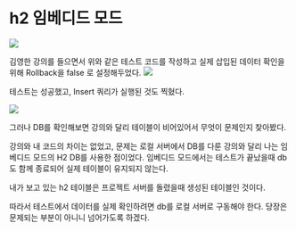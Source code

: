 # h2 임베디드 모드 

![](https://i.imgur.com/PDNeB6g.png)


김영한 강의를 들으면서 위와 같은 테스트 코드를 작성하고 실제 삽입된 데이터 확인을 위해 Rollback을 false 로 설정해두었다. 
![](https://i.imgur.com/yrrsQFK.png)

테스트는 성공했고, Insert 쿼리가 실행된 것도 찍혔다. 

![](https://i.imgur.com/4Ngmfsy.png)

그러나 DB를 확인해보면 강의와 달리 테이블이 비어있어서 무엇이 문제인지 찾아봤다. 

강의와 내 코드의 차이는 없었고, 문제는 로컬 서버에서 DB를 다룬 강의와 달리 나는 임베디드 모드의 H2 DB를 사용한 점이었다. 임베디드 모드에서는 테스트가 끝났을때 db 도 함께 종료되어 실제 테이블이 유지되지 않는다. 

내가 보고 있는 h2 테이블은 프로젝트 서버를 돌렸을때 생성된 테이블인 것이다. 

따라서 테스트에서 데이터를 실제 확인하려면 db를 로컬 서버로 구동해야 한다. 
당장은 문제되는 부분이 아니니 넘어가도록 하겠다. 



